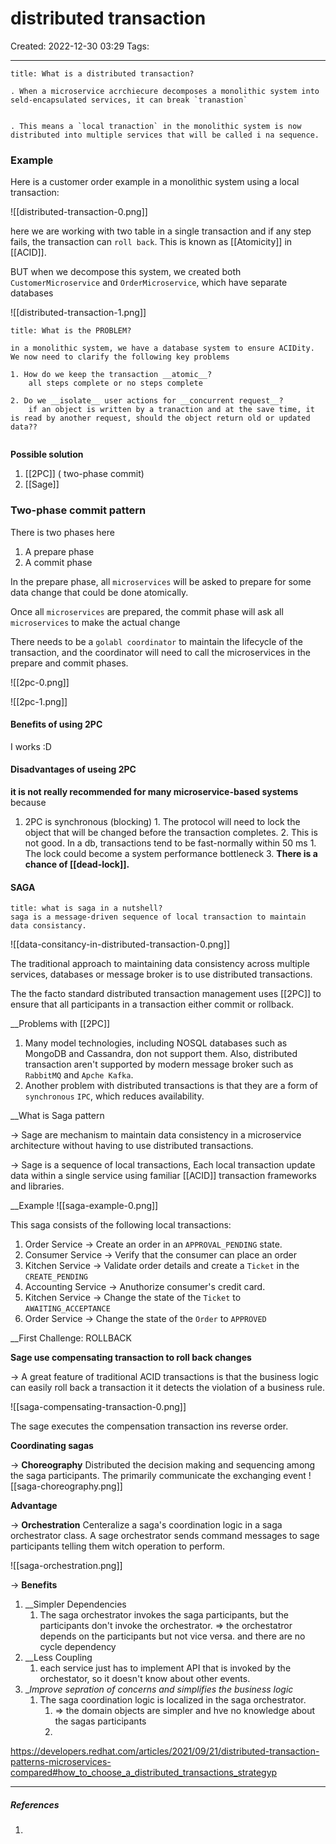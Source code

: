 # distributed transaction
Created: 2022-12-30 03:29
Tags: 
____

```ad-note 
title: What is a distributed transaction?

. When a microservice acrchiecure decomposes a monolithic system into seld-encapsulated services, it can break `tranastion`


. This means a `local tranaction` in the monolithic system is now distributed into multiple services that will be called i na sequence.

```

### Example 

Here is a customer order example in a monolithic system using a local transaction:

![[distributed-transaction-0.png]]

here we are working with two table in a single transaction and if any step fails, the transaction can `roll back`. This is known as [[Atomicity]] in [[ACID]].


BUT when we decompose this system, we created both `CustomerMicroservice` and `OrderMicroservice`, which have separate databases

![[distributed-transaction-1.png]]


```ad-danger
title: What is the PROBLEM?

in a monolithic system, we have a database system to ensure ACIDity.
We now need to clarify the following key problems

1. How do we keep the transaction __atomic__?
	all steps complete or no steps complete
	
2. Do we __isolate__ user actions for __concurrent request__?
	if an object is written by a tranaction and at the save time, it is read by another request, should the object return old or updated data??
	

```

__Possible solution__
1. [[2PC]] ( two-phase commit)
2. [[Sage]]

### Two-phase commit pattern

There is two phases here 
1. A prepare phase
2. A commit phase

In the prepare phase, all `microservices` will be asked to prepare for some data change that could be done atomically.

Once all `microservices` are prepared, the commit phase will ask all `microservices` to make the actual change

There needs to be a `golabl coordinator` to maintain the lifecycle of the transaction, and the coordinator will need to call the microservices in the prepare and commit phases.

![[2pc-0.png]]

![[2pc-1.png]]

#### Benefits of using 2PC
I works :D
#### Disadvantages of useing 2PC

__it is not really recommended for many microservice-based systems__ because 
1. 2PC is synchronous (blocking)
		1. The protocol will need to lock the object that will be changed before the transaction completes.
		2. This is not good. In a db, transactions tend to be fast-normally within 50 ms
			1. The lock could become a system performance bottleneck
		3. __There is a chance of [[dead-lock]].__



#### SAGA

```ad-note
title: what is saga in a nutshell?
saga is a message-driven sequence of local transaction to maintain data consistancy.
```

![[data-consitancy-in-distributed-transaction-0.png]]

The traditional approach to maintaining data consistency across multiple services, databases or message broker is to use distributed transactions.

The the facto standard distributed transaction management uses [[2PC]] to ensure that all participants in a transaction either commit or rollback.

__Problems with [[2PC]]

1. Many model technologies, including NOSQL databases such as MongoDB and Cassandra, don not support them. Also, distributed transaction aren't supported by modern message broker such as `RabbitMQ` and `Apche Kafka`.
2. Another problem with distributed transactions is that they are a form of `synchronous` `IPC`, which reduces availability.

__What is Saga pattern

-> Sage are mechanism to maintain data consistency in a microservice architecture without having to use distributed transactions.

-> Sage is a sequence of local transactions, Each local transaction update data within a single service using familiar [[ACID]] transaction frameworks and libraries.

__Example
![[saga-example-0.png]]

This saga consists of the following local transactions:
1. Order Service -> Create an order in an `APPROVAL_PENDING` state.
2. Consumer Service -> Verify that the consumer can place an order
3. Kitchen Service -> Validate order details and create a `Ticket` in the `CREATE_PENDING`
4. Accounting Service -> Anuthorize consumer's credit card.
5. Kitchen Service -> Change the state of the `Ticket` to `AWAITING_ACCEPTANCE`
6. Order Service -> Change the state of the `Order` to `APPROVED`


__First Challenge: ROLLBACK

__Sage use compensating transaction to roll back changes__

-> A great feature of traditional ACID transactions is that the business logic can easily roll back a transaction it it detects the violation of a business rule.

![[saga-compensating-transaction-0.png]]

The sage executes the compensation transaction ins reverse order.



__Coordinating sagas__

-> __Choreography__
	Distributed the decision making and sequencing among the saga participants.
	The primarily communicate the exchanging event
![[saga-choreography.png]]

__Advantage__


-> __Orchestration__
	Centeralize a saga's coordination logic in a saga orchestrator class.
	A sage orchestrator sends command messages to sage participants telling them witch 
	operation to perform.

![[saga-orchestration.png]]

-> __Benefits__
1. __Simpler Dependencies
	1. The saga orchestrator invokes the saga participants, but the participants don't invoke the orchestrator. => the orchestatror depends on the participants but not vice versa. and there are no cycle dependency
2. __Less Coupling
	1. each service just has to implement  API that is invoked by the orchestator, so it doesn't know about other events.
3. __Improve sepration of concerns and simplifies the business logic_
	1. The saga coordination logic is localized in the saga orchestrator.
		1. => the domain objects are simpler and hve no knowledge about the sagas participants
		2. 
https://developers.redhat.com/articles/2021/09/21/distributed-transaction-patterns-microservices-compared#how_to_choose_a_distributed_transactions_strategyp


_____
##### References
1.

